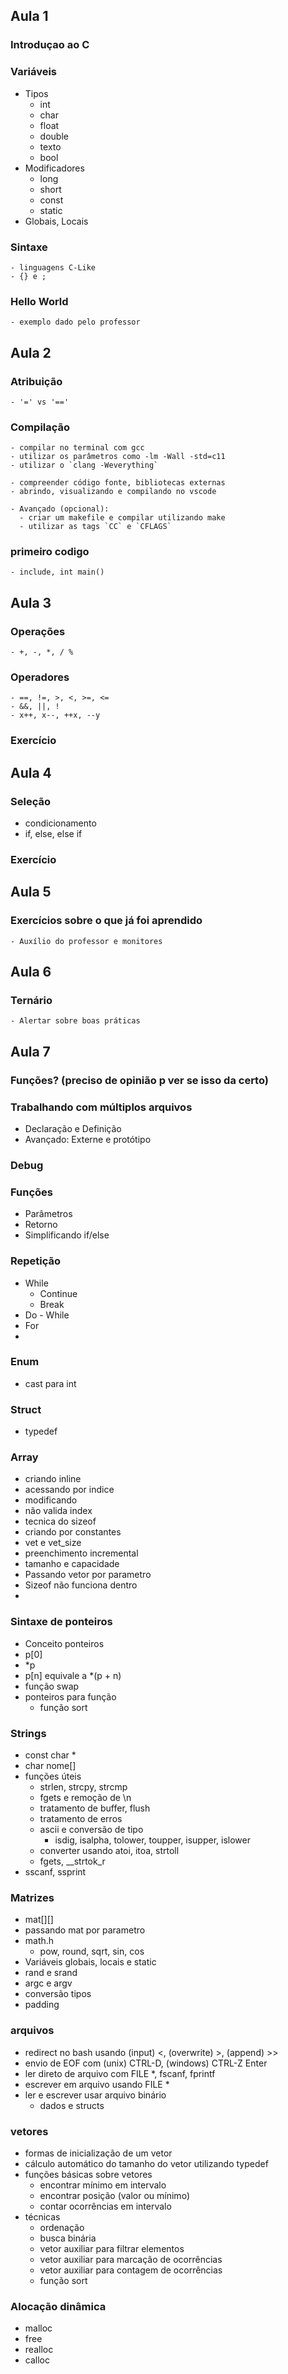 
## Aula 1

  ### Introduçao ao C

  ### Variáveis
  - Tipos
    - int
    - char
    - float
    - double
    - texto
    - bool
  - Modificadores
    - long
    - short
    - const
    - static
  - Globais, Locais

  ### Sintaxe
    - linguagens C-Like
    - {} e ;

  ### Hello World
    - exemplo dado pelo professor

## Aula 2

  ### Atribuição
    - '=' vs '=='

  ### Compilação
    - compilar no terminal com gcc
    - utilizar os parâmetros como -lm -Wall -std=c11
    - utilizar o `clang -Weverything`

    - compreender código fonte, bibliotecas externas
    - abrindo, visualizando e compilando no vscode

    - Avançado (opcional):
      - criar um makefile e compilar utilizando make
      - utilizar as tags `CC` e `CFLAGS`

  ### primeiro codigo
    - include, int main()

## Aula 3

  ### Operações
    - +, -, *, / %

  ### Operadores
    - ==, !=, >, <, >=, <=
    - &&, ||, !
    - x++, x--, ++x, --y

  ### Exercício

## Aula 4

  ### Seleção
  - condicionamento
  - if, else, else if

  ### Exercício

## Aula 5

  ### Exercícios sobre o que já foi aprendido
    - Auxílio do professor e monitores

## Aula 6

  ### Ternário
    - Alertar sobre boas práticas  

## Aula 7

  ### Funções? (preciso de opinião p ver se isso da certo)



### Trabalhando com múltiplos arquivos
  - Declaração e Definição
  - Avançado: Externe e protótipo
### Debug

### Funções
  - Parâmetros
  - Retorno
  - Simplificando if/else

### Repetição

  - While
    - Continue
    - Break
  - Do - While
  - For
  - 
### Enum

  - cast para int

### Struct

  - typedef

### Array

  - criando inline
  - acessando por indice
  - modificando
  - não valida index
  - tecnica do sizeof
  - criando por constantes
  - vet e vet_size
  - preenchimento incremental
  - tamanho e capacidade
  - Passando vetor por parametro
  - Sizeof não funciona dentro
  - 
### Sintaxe de ponteiros

  - Conceito ponteiros
  - p[0]
  - *p
  - p[n] equivale a *(p + n)
  - função swap
  - ponteiros para função
    - função sort

### Strings

  - const char *
  - char nome[]
  - funções úteis
    - strlen, strcpy, strcmp
    - fgets e remoção de \n
    - tratamento de buffer, flush
    - tratamento de erros
    - ascii e conversão de tipo
      - isdig, isalpha, tolower, toupper, isupper, islower
    - converter usando atoi, itoa, strtoll
    - fgets, __strtok_r
  - sscanf, ssprint

### Matrizes

  - mat[][]
  - passando mat por parametro
- math.h
  - pow, round, sqrt, sin, cos
- Variáveis globais, locais e static
- rand e srand
- argc e argv
- conversão tipos
- padding

 ### arquivos
  - redirect no bash usando (input) <,  (overwrite) >, (append) >>
  - envio de EOF com (unix) CTRL-D, (windows) CTRL-Z Enter
  - ler direto de arquivo com FILE *, fscanf, fprintf
  - escrever em arquivo usando FILE *
  - ler e escrever usar arquivo binário
    - dados e structs

### vetores

  - formas de inicialização de um vetor
  - cálculo automático do tamanho do vetor utilizando typedef
  - funções básicas sobre vetores
    - encontrar mínimo em intervalo
    - encontrar posição (valor ou mínimo)
    - contar ocorrências em intervalo
  - técnicas
    - ordenação
    - busca binária
    - vetor auxiliar para filtrar elementos
    - vetor auxiliar para marcação de ocorrências
    - vetor auxiliar para contagem de ocorrências
    - função sort

### Alocação dinâmica

- malloc
- free
- realloc
- calloc
